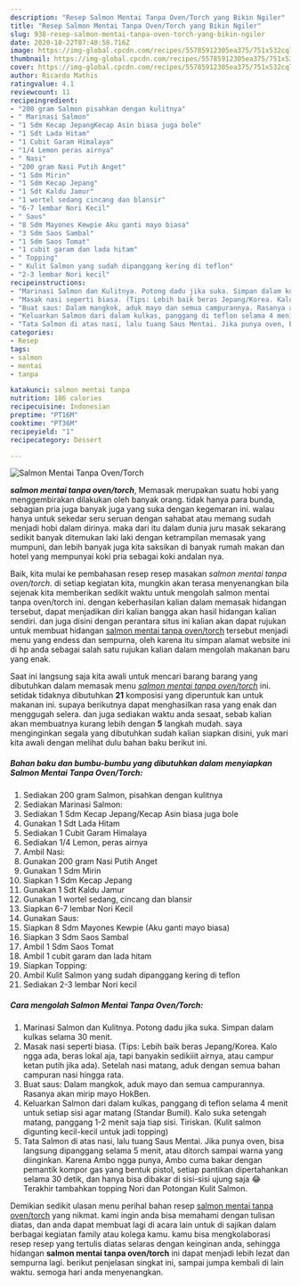 ```yaml
---
description: "Resep Salmon Mentai Tanpa Oven/Torch yang Bikin Ngiler"
title: "Resep Salmon Mentai Tanpa Oven/Torch yang Bikin Ngiler"
slug: 938-resep-salmon-mentai-tanpa-oven-torch-yang-bikin-ngiler
date: 2020-10-22T07:40:58.716Z
image: https://img-global.cpcdn.com/recipes/55785912305ea375/751x532cq70/salmon-mentai-tanpa-oventorch-foto-resep-utama.jpg
thumbnail: https://img-global.cpcdn.com/recipes/55785912305ea375/751x532cq70/salmon-mentai-tanpa-oventorch-foto-resep-utama.jpg
cover: https://img-global.cpcdn.com/recipes/55785912305ea375/751x532cq70/salmon-mentai-tanpa-oventorch-foto-resep-utama.jpg
author: Ricardo Mathis
ratingvalue: 4.1
reviewcount: 11
recipeingredient:
- "200 gram Salmon pisahkan dengan kulitnya"
- " Marinasi Salmon"
- "1 Sdm Kecap JepangKecap Asin biasa juga bole"
- "1 Sdt Lada Hitam"
- "1 Cubit Garam Himalaya"
- "1/4 Lemon peras airnya"
- " Nasi"
- "200 gram Nasi Putih Anget"
- "1 Sdm Mirin"
- "1 Sdm Kecap Jepang"
- "1 Sdt Kaldu Jamur"
- "1 wortel sedang cincang dan blansir"
- "6-7 lembar Nori Kecil"
- " Saus"
- "8 Sdm Mayones Kewpie Aku ganti mayo biasa"
- "3 Sdm Saos Sambal"
- "1 Sdm Saos Tomat"
- "1 cubit garam dan lada hitam"
- " Topping"
- " Kulit Salmon yang sudah dipanggang kering di teflon"
- "2-3 lembar Nori kecil"
recipeinstructions:
- "Marinasi Salmon dan Kulitnya. Potong dadu jika suka. Simpan dalam kulkas selama 30 menit."
- "Masak nasi seperti biasa. (Tips: Lebih baik beras Jepang/Korea. Kalo ngga ada, beras lokal aja, tapi banyakin sedikiiit airnya, atau campur ketan putih jika ada). Setelah nasi matang, aduk dengan semua bahan campuran nasi hingga rata."
- "Buat saus: Dalam mangkok, aduk mayo dan semua campurannya. Rasanya akan mirip mayo HokBen."
- "Keluarkan Salmon dari dalam kulkas, panggang di teflon selama 4 menit untuk setiap sisi agar matang (Standar Bumil). Kalo suka setengah matang, panggang 1-2 menit saja tiap sisi. Tiriskan. (Kulit salmon digunting kecil-kecil untuk jadi topping)"
- "Tata Salmon di atas nasi, lalu tuang Saus Mentai. Jika punya oven, bisa langsung dipanggang selama 5 menit, atau ditorch sampai warna yang diinginkan. Karena Ambo ngga punya, Ambo cuma bakar dengan pemantik kompor gas yang bentuk pistol, setiap pantikan dipertahankan selama 30 detik, dan hanya bisa dibakar di sisi-sisi ujung saja 😂 Terakhir tambahkan topping Nori dan Potongan Kulit Salmon."
categories:
- Resep
tags:
- salmon
- mentai
- tanpa

katakunci: salmon mentai tanpa 
nutrition: 186 calories
recipecuisine: Indonesian
preptime: "PT16M"
cooktime: "PT36M"
recipeyield: "1"
recipecategory: Dessert

---
```



![Salmon Mentai Tanpa Oven/Torch](https://img-global.cpcdn.com/recipes/55785912305ea375/751x532cq70/salmon-mentai-tanpa-oventorch-foto-resep-utama.jpg)

<b><i>salmon mentai tanpa oven/torch</i></b>, Memasak merupakan suatu hobi yang menggembirakan dilakukan oleh banyak orang. tidak hanya para bunda, sebagian pria juga banyak juga yang suka dengan kegemaran ini. walau hanya untuk sekedar seru seruan dengan sahabat atau memang sudah menjadi hobi dalam dirinya. maka dari itu dalam dunia juru masak sekarang sedikit banyak ditemukan laki laki dengan ketrampilan memasak yang mumpuni, dan lebih banyak juga kita saksikan di banyak rumah makan dan hotel yang mempunyai koki pria sebagai koki andalan nya.



Baik, kita mulai ke pembahasan resep resep masakan <i>salmon mentai tanpa oven/torch</i>. di setiap kegiatan kita, mungkin akan terasa menyenangkan bila sejenak kita memberikan sedikit waktu untuk mengolah salmon mentai tanpa oven/torch ini. dengan keberhasilan kalian dalam memasak hidangan tersebut, dapat menjadikan diri kalian bangga akan hasil hidangan kalian sendiri. dan juga disini dengan perantara situs ini kalian akan dapat rujukan untuk membuat hidangan <u>salmon mentai tanpa oven/torch</u> tersebut menjadi menu yang endess dan sempurna, oleh karena itu simpan alamat website ini di hp anda sebagai salah satu rujukan kalian dalam mengolah makanan baru yang enak.


Saat ini langsung saja kita awali untuk mencari barang barang yang dibutuhkan dalam memasak menu <u><i>salmon mentai tanpa oven/torch</i></u> ini. setidak tidaknya dibutuhkan <b>21</b> komposisi yang diperuntuk kan untuk makanan ini. supaya berikutnya dapat menghasilkan rasa yang enak dan menggugah selera. dan juga sediakan waktu anda sesaat, sebab kalian akan membuatnya kurang lebih dengan <b>5</b> langkah mudah. saya menginginkan segala yang dibutuhkan sudah kalian siapkan disini, yuk mari kita awali dengan melihat dulu bahan baku berikut ini.

<!--inarticleads1-->

##### Bahan baku dan bumbu-bumbu yang dibutuhkan dalam menyiapkan Salmon Mentai Tanpa Oven/Torch:

1. Sediakan 200 gram Salmon, pisahkan dengan kulitnya
1. Sediakan  Marinasi Salmon:
1. Sediakan 1 Sdm Kecap Jepang/Kecap Asin biasa juga bole
1. Gunakan 1 Sdt Lada Hitam
1. Sediakan 1 Cubit Garam Himalaya
1. Sediakan 1/4 Lemon, peras airnya
1. Ambil  Nasi:
1. Gunakan 200 gram Nasi Putih Anget
1. Gunakan 1 Sdm Mirin
1. Siapkan 1 Sdm Kecap Jepang
1. Gunakan 1 Sdt Kaldu Jamur
1. Gunakan 1 wortel sedang, cincang dan blansir
1. Siapkan 6-7 lembar Nori Kecil
1. Gunakan  Saus:
1. Siapkan 8 Sdm Mayones Kewpie (Aku ganti mayo biasa)
1. Siapkan 3 Sdm Saos Sambal
1. Ambil 1 Sdm Saos Tomat
1. Ambil 1 cubit garam dan lada hitam
1. Siapkan  Topping:
1. Ambil  Kulit Salmon yang sudah dipanggang kering di teflon
1. Sediakan 2-3 lembar Nori kecil




<!--inarticleads2-->

##### Cara mengolah Salmon Mentai Tanpa Oven/Torch:

1. Marinasi Salmon dan Kulitnya. Potong dadu jika suka. Simpan dalam kulkas selama 30 menit.
1. Masak nasi seperti biasa. (Tips: Lebih baik beras Jepang/Korea. Kalo ngga ada, beras lokal aja, tapi banyakin sedikiiit airnya, atau campur ketan putih jika ada). Setelah nasi matang, aduk dengan semua bahan campuran nasi hingga rata.
1. Buat saus: Dalam mangkok, aduk mayo dan semua campurannya. Rasanya akan mirip mayo HokBen.
1. Keluarkan Salmon dari dalam kulkas, panggang di teflon selama 4 menit untuk setiap sisi agar matang (Standar Bumil). Kalo suka setengah matang, panggang 1-2 menit saja tiap sisi. Tiriskan. (Kulit salmon digunting kecil-kecil untuk jadi topping)
1. Tata Salmon di atas nasi, lalu tuang Saus Mentai. Jika punya oven, bisa langsung dipanggang selama 5 menit, atau ditorch sampai warna yang diinginkan. Karena Ambo ngga punya, Ambo cuma bakar dengan pemantik kompor gas yang bentuk pistol, setiap pantikan dipertahankan selama 30 detik, dan hanya bisa dibakar di sisi-sisi ujung saja 😂 Terakhir tambahkan topping Nori dan Potongan Kulit Salmon.




Demikian sedikit ulasan menu perihal bahan resep <u>salmon mentai tanpa oven/torch</u> yang nikmat. kami ingin anda bisa memahami dengan tulisan diatas, dan anda dapat membuat lagi di acara lain untuk di sajikan dalam berbagai kegiatan family atau kolega kamu. kamu bisa mengkolaborasi resep resep yang tertulis diatas selaras dengan keinginan anda, sehingga hidangan <b>salmon mentai tanpa oven/torch</b> ini dapat menjadi lebih lezat dan sempurna lagi. berikut penjelasan singkat ini, sampai jumpa kembali di lain waktu. semoga hari anda menyenangkan.
